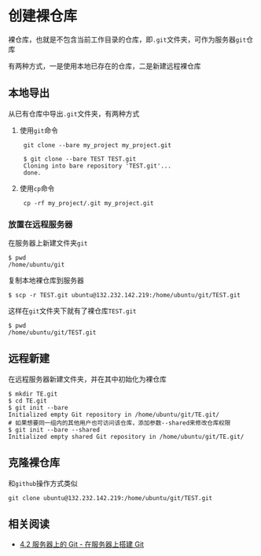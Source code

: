 
# 创建裸仓库

裸仓库，也就是不包含当前工作目录的仓库，即`.git`文件夹，可作为服务器`git`仓库

有两种方式，一是使用本地已存在的仓库，二是新建远程裸仓库

## 本地导出

从已有仓库中导出`.git`文件夹，有两种方式

1. 使用`git`命令

        git clone --bare my_project my_project.git

        $ git clone --bare TEST TEST.git
        Cloning into bare repository 'TEST.git'...
        done.

2. 使用`cp`命令

        cp -rf my_project/.git my_project.git

### 放置在远程服务器

在服务器上新建文件夹`git`

    $ pwd
    /home/ubuntu/git

复制本地裸仓库到服务器

    $ scp -r TEST.git ubuntu@132.232.142.219:/home/ubuntu/git/TEST.git

这样在`git`文件夹下就有了裸仓库`TEST.git`

    $ pwd
    /home/ubuntu/git/TEST.git

## 远程新建

在远程服务器新建文件夹，并在其中初始化为裸仓库

    $ mkdir TE.git
    $ cd TE.git
    $ git init --bare
    Initialized empty Git repository in /home/ubuntu/git/TE.git/
    # 如果想要同一组内的其他用户也可访问该仓库，添加参数--shared来修改仓库权限
    $ git init --bare --shared
    Initialized empty shared Git repository in /home/ubuntu/git/TE.git/

## 克隆裸仓库

和`github`操作方式类似

    git clone ubuntu@132.232.142.219:/home/ubuntu/git/TEST.git

## 相关阅读

* [4.2 服务器上的 Git - 在服务器上搭建 Git](https://git-scm.com/book/zh/v2/%E6%9C%8D%E5%8A%A1%E5%99%A8%E4%B8%8A%E7%9A%84-Git-%E5%9C%A8%E6%9C%8D%E5%8A%A1%E5%99%A8%E4%B8%8A%E6%90%AD%E5%BB%BA-Git)